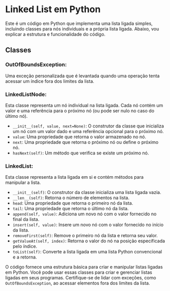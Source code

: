 # Linked List em Python

Este é um código em Python que implementa uma lista ligada simples, incluindo classes para nós individuais e a própria lista ligada. Abaixo, vou explicar a estrutura e funcionalidade do código.

## Classes

### OutOfBoundsException:

Uma exceção personalizada que é levantada quando uma operação tenta acessar um índice fora dos limites da lista.

### LinkedListNode:

Esta classe representa um nó individual na lista ligada. Cada nó contém um valor e uma referência para o próximo nó (ou pode ser nulo no caso do último nó).

- `__init__(self, value, next=None)`: O construtor da classe que inicializa um nó com um valor dado e uma referência opcional para o próximo nó.
- `value`: Uma propriedade que retorna o valor armazenado no nó.
- `next`: Uma propriedade que retorna o próximo nó ou define o próximo nó.
- `hasNext(self)`: Um método que verifica se existe um próximo nó.

### LinkedList:

Esta classe representa a lista ligada em si e contém métodos para manipular a lista.

- `__init__(self)`: O construtor da classe inicializa uma lista ligada vazia.
- `__len__(self)`: Retorna o número de elementos na lista.
- `head`: Uma propriedade que retorna o primeiro nó da lista.
- `tail`: Uma propriedade que retorna o último nó da lista.
- `append(self, value)`: Adiciona um novo nó com o valor fornecido no final da lista.
- `insert(self, value)`: Insere um novo nó com o valor fornecido no início da lista.
- `removeFirst(self)`: Remove o primeiro nó da lista e retorna seu valor.
- `getValueAt(self, index)`: Retorna o valor do nó na posição especificada pelo índice.
- `toList(self)`: Converte a lista ligada em uma lista Python convencional e a retorna.

O código fornece uma estrutura básica para criar e manipular listas ligadas em Python. Você pode usar essas classes para criar e gerenciar listas ligadas em seus programas. Certifique-se de lidar com exceções, como `OutOfBoundsException`, ao acessar elementos fora dos limites da lista.
